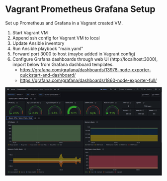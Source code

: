 # Vagrant Prometheus Grafana Setup
Set up Prometheus and Grafana in a Vagrant created VM.

1. Start Vagrant VM
2. Append ssh config for Vagrant VM to local
3. Update Ansible inventory
4. Run Ansible playbook "main.yaml"
5. Forward port 3000 to host (maybe added in Vagrant config)
6. Configure Grafana dashboards through web UI (http://localhost:3000), import below from Grafana dashboard templates.
    + https://grafana.com/grafana/dashboards/13978-node-exporter-quickstart-and-dashboard/
    + https://grafana.com/grafana/dashboards/1860-node-exporter-full/

![Grafana dashboard showing realtime data thorugh gauges and graphs](images/grafana.png "Grafana dashboard")
